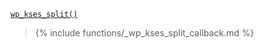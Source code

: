 <p><code><a href="https://developer.wordpress.org/reference/functions/wp_kses_split/">wp_kses_split()</a></code></p>

<blockquote>

{% include functions/_wp_kses_split_callback.md %}

</blockquote>
